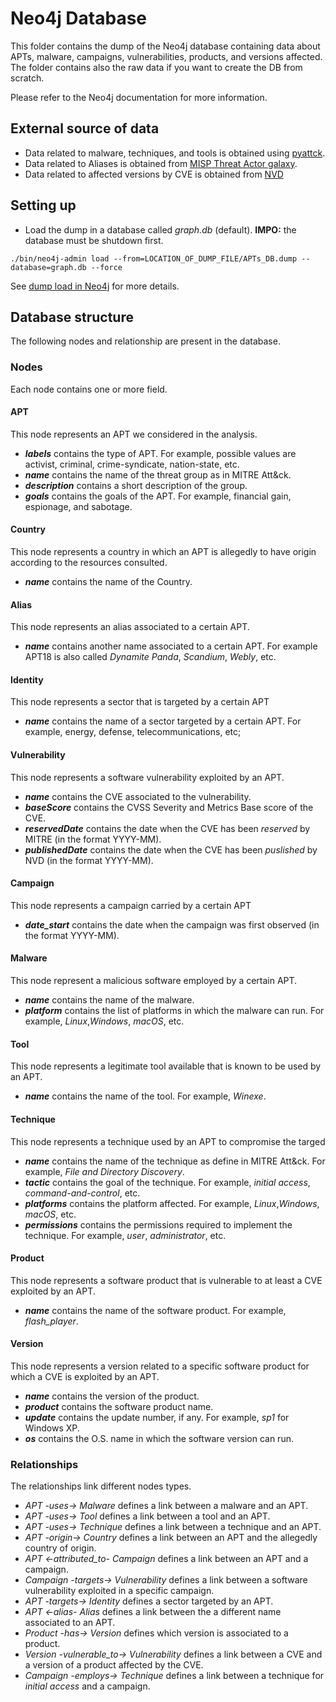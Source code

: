 # Neo4j Database

This folder contains the dump of the Neo4j database containing data about APTs, malware, campaigns, vulnerabilities, products, and versions affected. The folder contains also the raw data if you want to create the DB from scratch.

Please refer to the Neo4j documentation for more information.

## External source of data
- Data related to malware, techniques, and tools is obtained using [pyattck](https://github.com/swimlane/pyattck).
- Data related to Aliases is obtained from [MISP Threat Actor galaxy](https://github.com/MISP/misp-galaxy/blob/main/clusters/threat-actor.json).
- Data related to affected versions by CVE is obtained from [NVD](https://nvd.nist.gov/)


## Setting up

- Load the dump in a database called *graph.db* (default). **IMPO:** the database must be shutdown first.
```
./bin/neo4j-admin load --from=LOCATION_OF_DUMP_FILE/APTs_DB.dump --database=graph.db --force
```
See [dump load in Neo4j](https://neo4j.com/docs/operations-manual/current/tools/dump-load/) for more details.

## Database structure

The following nodes and relationship are present in the database.

### Nodes
Each node contains one or more field.

#### APT
This node represents an APT we considered in the analysis.
- ***labels*** contains the type of APT. For example, possible values are activist, criminal, crime-syndicate, nation-state, etc.
- ***name*** contains the name of the threat group as in MITRE Att\&ck.
- ***description*** contains a short description of the group.
- ***goals*** contains the goals of the APT. For example, financial gain, espionage, and sabotage.

#### Country
This node represents a country in which an APT is allegedly to have origin according to the resources consulted.
- ***name*** contains the name of the Country.

#### Alias
This node represents an alias associated to a certain APT.
- ***name*** contains another name associated to a certain APT. For example APT18 is also called *Dynamite Panda*, *Scandium*, *Webly*, etc.

#### Identity
This node represents a sector that is targeted by a certain APT
- ***name*** contains the name of a sector targeted by a certain APT. For example, energy, defense, telecommunications, etc;

#### Vulnerability
This node represents a software vulnerability exploited by an APT.
- ***name*** contains the CVE associated to the vulnerability.
- ***baseScore*** contains the CVSS Severity and Metrics Base score of the CVE.
- ***reservedDate*** contains the date when the CVE has been *reserved* by MITRE (in the format YYYY-MM).
- ***publishedDate*** contains the date when the CVE has been *puslished* by NVD (in the format YYYY-MM).

#### Campaign
This node represents a campaign carried by a certain APT
- ***date_start*** contains the date when the campaign was first observed (in the format YYYY-MM).

#### Malware
This node represent a malicious software employed by a certain APT.
- ***name*** contains the name of the malware.
- ***platform*** contains the list of platforms in which the malware can run. For example, *Linux*,*Windows*, *macOS*, etc.

#### Tool
This node represents a legitimate tool available that is known to be used by an APT.
- ***name*** contains the name of the tool. For example, *Winexe*.

#### Technique
This node represents a technique used by an APT to compromise the targed
- ***name*** contains the name of the technique as define in MITRE Att\&ck. For example, *File and Directory Discovery*.
- ***tactic*** contains the goal of the technique. For example, *initial access*, *command-and-control*, etc.
- ***platforms*** contains the platform affected. For example,  *Linux*,*Windows*, *macOS*, etc.
- ***permissions*** contains the permissions required to implement the technique. For example, *user*, *administrator*, etc.

#### Product
This node represents a software product that is vulnerable to at least a CVE exploited by an APT.
- ***name*** contains the name of the software product. For example, *flash_player*.

#### Version
This node represents a version related to a specific software product for which a CVE is exploited by an APT.
- ***name*** contains the version of the product.
- ***product*** contains the software product name.
- ***update*** contains the update number, if any. For example, *sp1* for Windows XP.
- ***os*** contains the O.S. name in which the software version can run.

### Relationships
The relationships link different nodes types.
- *APT -uses-> Malware* defines a link between a malware and an APT.
- *APT -uses-> Tool* defines a link between a tool and an APT.
- *APT -uses-> Technique* defines a link between a technique and an APT.
- *APT -origin-> Country* defines a link between an APT and the allegedly country of origin.
- *APT <-attributed_to- Campaign* defines a link between an APT and a campaign.
- *Campaign -targets-> Vulnerability* defines a link between a software vulnerability exploited in a specific campaign.
- *APT -targets-> Identity* defines a sector targeted by an APT.
- *APT <-alias- Alias* defines a link between the a different name associated to an APT.
- *Product -has-> Version* defines which version is associated to a product.
- *Version -vulnerable_to-> Vulnerability* defines a link between a CVE and a version of a product affected by the CVE.
- *Campaign -employs-> Technique* defines a link between a technique for *initial access* and a campaign.
